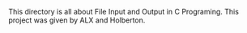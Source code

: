 This directory is all about File Input and Output in C Programing.
This project was given by ALX and Holberton.
